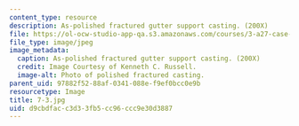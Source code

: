 ```yaml
---
content_type: resource
description: As-polished fractured gutter support casting. (200X)
file: https://ol-ocw-studio-app-qa.s3.amazonaws.com/courses/3-a27-case-studies-in-forensic-metallurgy-fall-2007/d9cbdfacc3d33fb5cc96ccc9e30d3887_7-3.jpg
file_type: image/jpeg
image_metadata:
  caption: As-polished fractured gutter support casting. (200X)
  credit: Image Courtesy of Kenneth C. Russell.
  image-alt: Photo of polished fractured casting.
parent_uid: 97882f52-88af-0341-088e-f9ef0bcc0e9b
resourcetype: Image
title: 7-3.jpg
uid: d9cbdfac-c3d3-3fb5-cc96-ccc9e30d3887
---
```

